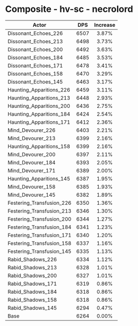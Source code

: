 # Composite - hv-sc - necrolord
| Actor | DPS | Increase |
|---|:---:|:---:|
|Dissonant_Echoes_226|6507|3.87%|
|Dissonant_Echoes_213|6498|3.73%|
|Dissonant_Echoes_200|6492|3.63%|
|Dissonant_Echoes_184|6485|3.53%|
|Dissonant_Echoes_171|6478|3.41%|
|Dissonant_Echoes_158|6470|3.29%|
|Dissonant_Echoes_145|6463|3.17%|
|Haunting_Apparitions_226|6459|3.11%|
|Haunting_Apparitions_213|6448|2.93%|
|Haunting_Apparitions_200|6436|2.75%|
|Haunting_Apparitions_184|6424|2.54%|
|Haunting_Apparitions_171|6412|2.36%|
|Mind_Devourer_226|6403|2.21%|
|Mind_Devourer_213|6399|2.16%|
|Haunting_Apparitions_158|6399|2.16%|
|Mind_Devourer_200|6397|2.11%|
|Mind_Devourer_184|6393|2.05%|
|Mind_Devourer_171|6389|2.00%|
|Haunting_Apparitions_145|6387|1.95%|
|Mind_Devourer_158|6385|1.93%|
|Mind_Devourer_145|6382|1.89%|
|Festering_Transfusion_226|6350|1.36%|
|Festering_Transfusion_213|6346|1.30%|
|Festering_Transfusion_200|6344|1.27%|
|Festering_Transfusion_184|6341|1.23%|
|Festering_Transfusion_171|6340|1.20%|
|Festering_Transfusion_158|6337|1.16%|
|Festering_Transfusion_145|6335|1.13%|
|Rabid_Shadows_226|6334|1.12%|
|Rabid_Shadows_213|6328|1.01%|
|Rabid_Shadows_200|6327|1.01%|
|Rabid_Shadows_171|6319|0.86%|
|Rabid_Shadows_184|6318|0.86%|
|Rabid_Shadows_158|6318|0.86%|
|Rabid_Shadows_145|6294|0.47%|
|Base|6264|0.00%|
